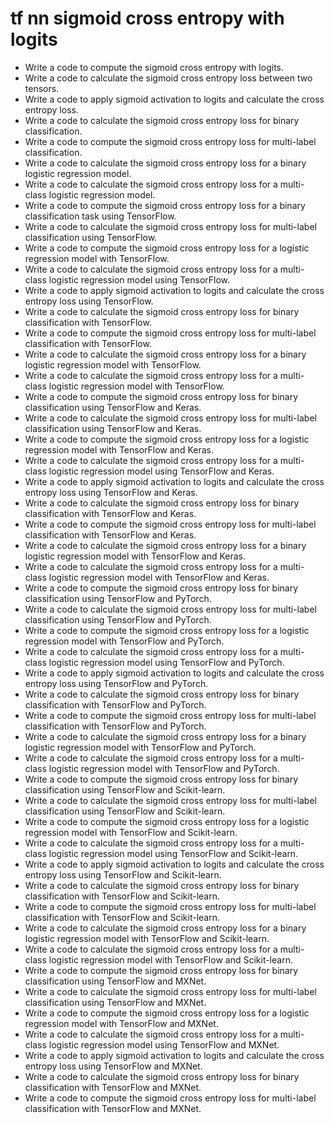# tf nn sigmoid cross entropy with logits

- Write a code to compute the sigmoid cross entropy with logits.
- Write a code to calculate the sigmoid cross entropy loss between two tensors.
- Write a code to apply sigmoid activation to logits and calculate the cross entropy loss.
- Write a code to calculate the sigmoid cross entropy loss for binary classification.
- Write a code to compute the sigmoid cross entropy loss for multi-label classification.
- Write a code to calculate the sigmoid cross entropy loss for a binary logistic regression model.
- Write a code to calculate the sigmoid cross entropy loss for a multi-class logistic regression model.
- Write a code to compute the sigmoid cross entropy loss for a binary classification task using TensorFlow.
- Write a code to calculate the sigmoid cross entropy loss for multi-label classification using TensorFlow.
- Write a code to compute the sigmoid cross entropy loss for a logistic regression model with TensorFlow.
- Write a code to calculate the sigmoid cross entropy loss for a multi-class logistic regression model using TensorFlow.
- Write a code to apply sigmoid activation to logits and calculate the cross entropy loss using TensorFlow.
- Write a code to calculate the sigmoid cross entropy loss for binary classification with TensorFlow.
- Write a code to compute the sigmoid cross entropy loss for multi-label classification with TensorFlow.
- Write a code to calculate the sigmoid cross entropy loss for a binary logistic regression model with TensorFlow.
- Write a code to calculate the sigmoid cross entropy loss for a multi-class logistic regression model with TensorFlow.
- Write a code to compute the sigmoid cross entropy loss for binary classification using TensorFlow and Keras.
- Write a code to calculate the sigmoid cross entropy loss for multi-label classification using TensorFlow and Keras.
- Write a code to compute the sigmoid cross entropy loss for a logistic regression model with TensorFlow and Keras.
- Write a code to calculate the sigmoid cross entropy loss for a multi-class logistic regression model using TensorFlow and Keras.
- Write a code to apply sigmoid activation to logits and calculate the cross entropy loss using TensorFlow and Keras.
- Write a code to calculate the sigmoid cross entropy loss for binary classification with TensorFlow and Keras.
- Write a code to compute the sigmoid cross entropy loss for multi-label classification with TensorFlow and Keras.
- Write a code to calculate the sigmoid cross entropy loss for a binary logistic regression model with TensorFlow and Keras.
- Write a code to calculate the sigmoid cross entropy loss for a multi-class logistic regression model with TensorFlow and Keras.
- Write a code to compute the sigmoid cross entropy loss for binary classification using TensorFlow and PyTorch.
- Write a code to calculate the sigmoid cross entropy loss for multi-label classification using TensorFlow and PyTorch.
- Write a code to compute the sigmoid cross entropy loss for a logistic regression model with TensorFlow and PyTorch.
- Write a code to calculate the sigmoid cross entropy loss for a multi-class logistic regression model using TensorFlow and PyTorch.
- Write a code to apply sigmoid activation to logits and calculate the cross entropy loss using TensorFlow and PyTorch.
- Write a code to calculate the sigmoid cross entropy loss for binary classification with TensorFlow and PyTorch.
- Write a code to compute the sigmoid cross entropy loss for multi-label classification with TensorFlow and PyTorch.
- Write a code to calculate the sigmoid cross entropy loss for a binary logistic regression model with TensorFlow and PyTorch.
- Write a code to calculate the sigmoid cross entropy loss for a multi-class logistic regression model with TensorFlow and PyTorch.
- Write a code to compute the sigmoid cross entropy loss for binary classification using TensorFlow and Scikit-learn.
- Write a code to calculate the sigmoid cross entropy loss for multi-label classification using TensorFlow and Scikit-learn.
- Write a code to compute the sigmoid cross entropy loss for a logistic regression model with TensorFlow and Scikit-learn.
- Write a code to calculate the sigmoid cross entropy loss for a multi-class logistic regression model using TensorFlow and Scikit-learn.
- Write a code to apply sigmoid activation to logits and calculate the cross entropy loss using TensorFlow and Scikit-learn.
- Write a code to calculate the sigmoid cross entropy loss for binary classification with TensorFlow and Scikit-learn.
- Write a code to compute the sigmoid cross entropy loss for multi-label classification with TensorFlow and Scikit-learn.
- Write a code to calculate the sigmoid cross entropy loss for a binary logistic regression model with TensorFlow and Scikit-learn.
- Write a code to calculate the sigmoid cross entropy loss for a multi-class logistic regression model with TensorFlow and Scikit-learn.
- Write a code to compute the sigmoid cross entropy loss for binary classification using TensorFlow and MXNet.
- Write a code to calculate the sigmoid cross entropy loss for multi-label classification using TensorFlow and MXNet.
- Write a code to compute the sigmoid cross entropy loss for a logistic regression model with TensorFlow and MXNet.
- Write a code to calculate the sigmoid cross entropy loss for a multi-class logistic regression model using TensorFlow and MXNet.
- Write a code to apply sigmoid activation to logits and calculate the cross entropy loss using TensorFlow and MXNet.
- Write a code to calculate the sigmoid cross entropy loss for binary classification with TensorFlow and MXNet.
- Write a code to compute the sigmoid cross entropy loss for multi-label classification with TensorFlow and MXNet.